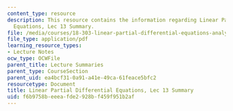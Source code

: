 ```yaml
---
content_type: resource
description: This resource contains the information regarding Linear Partial Differential
  Equations, Lec 13 Summary.
file: /media/courses/18-303-linear-partial-differential-equations-analysis-and-numerics-fall-2014/f6b9758beeeafde2928bf459f951b2af_MIT18_303F14_Lecture13.pdf
file_type: application/pdf
learning_resource_types:
- Lecture Notes
ocw_type: OCWFile
parent_title: Lecture Summaries
parent_type: CourseSection
parent_uid: ea4bcf31-0a91-a41e-49ca-61feace5bfc2
resourcetype: Document
title: Linear Partial Differential Equations, Lec 13 Summary
uid: f6b9758b-eeea-fde2-928b-f459f951b2af
---
```

